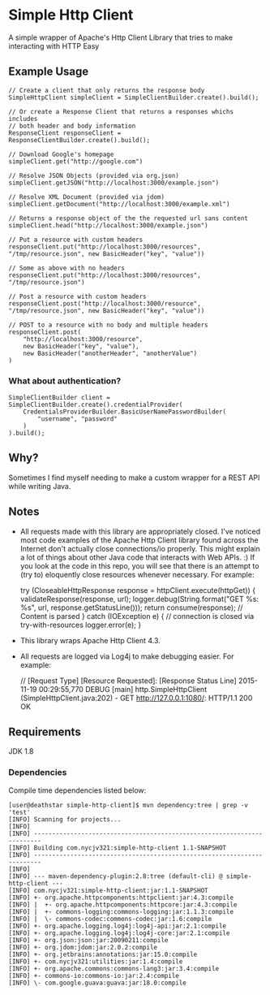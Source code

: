 # Simple Http Client

A simple wrapper of Apache's Http Client Library that tries to make interacting with HTTP Easy

## Example Usage

    // Create a client that only returns the response body
    SimpleHttpClient simpleClient = SimpleClientBuilder.create().build();

    // Or create a Response Client that returns a responses whichs includes
    // both header and body information
    ResponseClient responseClient = ResponseClientBuilder.create().build();

    // Download Google's homepage
    simpleClient.get("http://google.com") 
    
    // Resolve JSON Objects (provided via org.json)
    simpleClient.getJSON("http://localhost:3000/example.json")
    
    // Resolve XML Document (provided via jdom)
    simpleClient.getDocument("http://localhost:3000/example.xml")
    
    // Returns a response object of the the requested url sans content
    simpleClient.head("http://localhost:3000/example.json") 
    
    // Put a resource with custom headers
    responseClient.put("http://localhost:3000/resources", "/tmp/resource.json", new BasicHeader("key", "value"))
	
    // Some as above with no headers
    responseClient.put("http://localhost:3000/resources", "/tmp/resource.json")

    // Post a resource with custom headers
    responseClient.post("http://localhost:3000/resource", "/tmp/resource.json", new BasicHeader("key", "value"))

	// POST to a resource with no body and multiple headers
    responseClient.post(
        "http://localhost:3000/resource", 
        new BasicHeader("key", "value"),
        new BasicHeader("anotherHeader", "anotherValue")
    ) 


### What about authentication?

    SimpleClientBuilder client = SimpleClientBuilder.create().credentialProvider(
        CredentialsProviderBuilder.BasicUserNamePasswordBuilder(
            "username", "password"
        )
    ).build();

## Why?

Sometimes I find myself needing to make a custom wrapper for a REST API while writing Java. 

## Notes

* All requests made with this library are appropriately closed. I've noticed most code 
examples of the Apache Http Client library found across the Internet don't actually 
close connections/io properly. This might explain a lot of things about other Java code
that interacts with Web APIs. :) If you look at the code in this repo, you will see that 
there is an attempt to (try to) eloquently close resources whenever necessary. For example:

    try (CloseableHttpResponse response = httpClient.execute(httpGet)) {
      validateResponse(response, url);
      logger.debug(String.format("GET %s: %s", url, response.getStatusLine()));
      return consume(response); // Content is parsed 
    } catch (IOException e) { // connection is closed via try-with-resources
      logger.error(e);
    }
    
         
* This library wraps Apache Http Client 4.3.
* All requests are logged via Log4j to make debugging easier. For example:

    // [Request Type] [Resource Requested]: [Response Status Line]
    2015-11-19 00:29:55,770 DEBUG [main] http.SimpleHttpClient (SimpleHttpClient.java:202) - GET http://127.0.0.1:1080/: HTTP/1.1 200 OK
 
## Requirements
JDK 1.8

### Dependencies

Compile time dependencies listed below:

    [user@deathstar simple-http-client]$ mvn dependency:tree | grep -v 'test'
    [INFO] Scanning for projects...
    [INFO]                                                                         
    [INFO] ------------------------------------------------------------------------
    [INFO] Building com.nycjv321:simple-http-client 1.1-SNAPSHOT
    [INFO] ------------------------------------------------------------------------
    [INFO] 
    [INFO] --- maven-dependency-plugin:2.8:tree (default-cli) @ simple-http-client ---
    [INFO] com.nycjv321:simple-http-client:jar:1.1-SNAPSHOT
    [INFO] +- org.apache.httpcomponents:httpclient:jar:4.3:compile
    [INFO] |  +- org.apache.httpcomponents:httpcore:jar:4.3:compile
    [INFO] |  +- commons-logging:commons-logging:jar:1.1.3:compile
    [INFO] |  \- commons-codec:commons-codec:jar:1.6:compile
    [INFO] +- org.apache.logging.log4j:log4j-api:jar:2.1:compile
    [INFO] +- org.apache.logging.log4j:log4j-core:jar:2.1:compile
    [INFO] +- org.json:json:jar:20090211:compile
    [INFO] +- org.jdom:jdom:jar:2.0.2:compile
    [INFO] +- org.jetbrains:annotations:jar:15.0:compile
    [INFO] +- com.nycjv321:utilities:jar:1.4:compile
    [INFO] +- org.apache.commons:commons-lang3:jar:3.4:compile
    [INFO] +- commons-io:commons-io:jar:2.4:compile
    [INFO] \- com.google.guava:guava:jar:18.0:compile